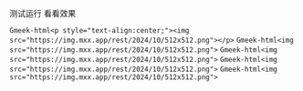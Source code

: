 测试运行
看看效果

`Gmeek-html<p style="text-align:center;"><img src="https://img.mxx.app/rest/2024/10/512x512.png"></p>`
`Gmeek-html<img src="https://img.mxx.app/rest/2024/10/512x512.png">`
`Gmeek-html<img src="https://img.mxx.app/rest/2024/10/512x512.png">`
`Gmeek-html<img src="https://img.mxx.app/rest/2024/10/512x512.png">`
`Gmeek-html<img src="https://img.mxx.app/rest/2024/10/512x512.png">`